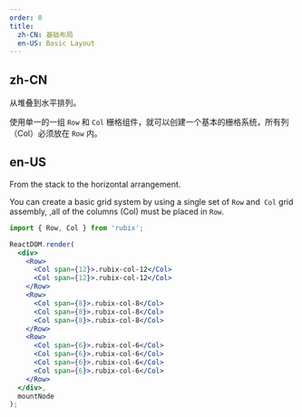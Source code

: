 ```yaml
---
order: 0
title:
  zh-CN: 基础布局
  en-US: Basic Layout
---
```


## zh-CN

从堆叠到水平排列。

使用单一的一组 `Row` 和 `Col` 栅格组件，就可以创建一个基本的栅格系统，所有列（Col）必须放在 `Row` 内。

## en-US

From the stack to the horizontal arrangement.

You can create a basic grid system by using a single set of `Row` and` Col` grid assembly, ,all of the columns (Col) must be placed in `Row`.

````jsx
import { Row, Col } from 'rubix';

ReactDOM.render(
  <div>
    <Row>
      <Col span={12}>.rubix-col-12</Col>
      <Col span={12}>.rubix-col-12</Col>
    </Row>
    <Row>
      <Col span={8}>.rubix-col-8</Col>
      <Col span={8}>.rubix-col-8</Col>
      <Col span={8}>.rubix-col-8</Col>
    </Row>
    <Row>
      <Col span={6}>.rubix-col-6</Col>
      <Col span={6}>.rubix-col-6</Col>
      <Col span={6}>.rubix-col-6</Col>
      <Col span={6}>.rubix-col-6</Col>
    </Row>
  </div>,
  mountNode
);
````
